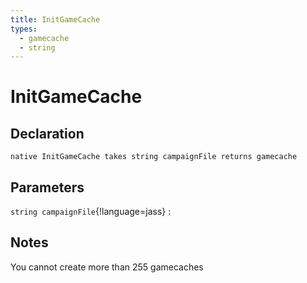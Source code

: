 ```yaml
---
title: InitGameCache
types:
  - gamecache
  - string
---
```


# InitGameCache

## Declaration

```jass
native InitGameCache takes string campaignFile returns gamecache
```

## Parameters
`string campaignFile`{!language=jass}
: 

## Notes 
You cannot create more than 255 gamecaches
